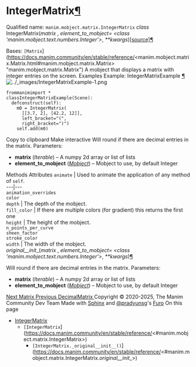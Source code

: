# IntegerMatrix[¶](https://docs.manim.community/en/stable/reference/<#integermatrix> "Link to this heading")
Qualified name: `manim.mobject.matrix.IntegerMatrix`
_class_ IntegerMatrix(_matrix_ , _element_to_mobject= <class 'manim.mobject.text.numbers.Integer'>_, _**kwargs_)[[source]](https://docs.manim.community/en/stable/reference/<../_modules/manim/mobject/matrix.html#IntegerMatrix>)[¶](https://docs.manim.community/en/stable/reference/<#manim.mobject.matrix.IntegerMatrix> "Link to this definition")
    
Bases: `[Matrix`](https://docs.manim.community/en/stable/reference/<manim.mobject.matrix.Matrix.html#manim.mobject.matrix.Matrix> "manim.mobject.matrix.Matrix")
A mobject that displays a matrix with integer entries on the screen.
Examples
Example: IntegerMatrixExample [¶](https://docs.manim.community/en/stable/reference/<#integermatrixexample>)
![../_images/IntegerMatrixExample-1.png](https://docs.manim.community/en/stable/_images/IntegerMatrixExample-1.png)
```
frommanimimport *
classIntegerMatrixExample(Scene):
  defconstruct(self):
    m0 = IntegerMatrix(
      [[3.7, 2], [42.2, 12]],
      left_bracket="(",
      right_bracket=")")
    self.add(m0)

```
Copy to clipboard
Make interactive
Will round if there are decimal entries in the matrix.
Parameters:
    
  * **matrix** (_Iterable_) – A numpy 2d array or list of lists
  * **element_to_mobject** ([_Mobject_](https://docs.manim.community/en/stable/reference/<manim.mobject.mobject.Mobject.html#manim.mobject.mobject.Mobject> "manim.mobject.mobject.Mobject")) – Mobject to use, by default Integer


Methods
Attributes
`animate` | Used to animate the application of any method of `self`.  
---|---  
`animation_overrides`  
`color`  
`depth` | The depth of the mobject.  
`fill_color` | If there are multiple colors (for gradient) this returns the first one  
`height` | The height of the mobject.  
`n_points_per_curve`  
`sheen_factor`  
`stroke_color`  
`width` | The width of the mobject.  
_original__init__(_matrix_ , _element_to_mobject= <class 'manim.mobject.text.numbers.Integer'>_, _**kwargs_)[¶](https://docs.manim.community/en/stable/reference/<#manim.mobject.matrix.IntegerMatrix._original__init__> "Link to this definition")
    
Will round if there are decimal entries in the matrix.
Parameters:
    
  * **matrix** (_Iterable_) – A numpy 2d array or list of lists
  * **element_to_mobject** ([_Mobject_](https://docs.manim.community/en/stable/reference/<manim.mobject.mobject.Mobject.html#manim.mobject.mobject.Mobject> "manim.mobject.mobject.Mobject")) – Mobject to use, by default Integer


[ Next Matrix ](https://docs.manim.community/en/stable/reference/<manim.mobject.matrix.Matrix.html>) [ Previous DecimalMatrix ](https://docs.manim.community/en/stable/reference/<manim.mobject.matrix.DecimalMatrix.html>)
Copyright © 2020-2025, The Manim Community Dev Team 
Made with [Sphinx](https://docs.manim.community/en/stable/reference/<https:/www.sphinx-doc.org/>) and [@pradyunsg](https://docs.manim.community/en/stable/reference/<https:/pradyunsg.me>)'s [Furo](https://docs.manim.community/en/stable/reference/<https:/github.com/pradyunsg/furo>)
On this page 
  * [IntegerMatrix](https://docs.manim.community/en/stable/reference/<#>)
    * `[IntegerMatrix`](https://docs.manim.community/en/stable/reference/<#manim.mobject.matrix.IntegerMatrix>)
      * `[IntegerMatrix._original__init__()`](https://docs.manim.community/en/stable/reference/<#manim.mobject.matrix.IntegerMatrix._original__init__>)


